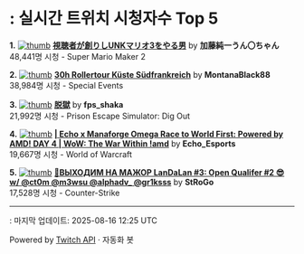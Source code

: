 # : 실시간 트위치 시청자수 Top 5

**1.** [![thumb](https://static-cdn.jtvnw.net/previews-ttv/live_user_kato_junichi0817-320x180.jpg)](https://twitch.tv/加藤純一うん〇ちゃん)
**[視聴者が創りしUNKマリオ3をやる男](https://twitch.tv/加藤純一うん〇ちゃん)** by **加藤純一うん〇ちゃん**<br>48,441명 시청  - Super Mario Maker 2

**2.** [![thumb](https://static-cdn.jtvnw.net/previews-ttv/live_user_montanablack88-320x180.jpg)](https://twitch.tv/MontanaBlack88)
**[30h Rollertour Küste Südfrankreich](https://twitch.tv/MontanaBlack88)** by **MontanaBlack88**<br>38,984명 시청  - Special Events

**3.** [![thumb](https://static-cdn.jtvnw.net/previews-ttv/live_user_fps_shaka-320x180.jpg)](https://twitch.tv/fps_shaka)
**[脱獄](https://twitch.tv/fps_shaka)** by **fps_shaka**<br>21,992명 시청  - Prison Escape Simulator: Dig Out

**4.** [![thumb](https://static-cdn.jtvnw.net/previews-ttv/live_user_echo_esports-320x180.jpg)](https://twitch.tv/Echo_Esports)
**[| Echo x Manaforge Omega Race to World First: Powered by AMD!  DAY 4 | WoW: The War Within !amd](https://twitch.tv/Echo_Esports)** by **Echo_Esports**<br>19,667명 시청  - World of Warcraft

**5.** [![thumb](https://static-cdn.jtvnw.net/previews-ttv/live_user_strogo-320x180.jpg)](https://twitch.tv/StRoGo)
**[🔴ВЫХОДИМ НА МАЖОР LanDaLan #3: Open Qualifer #2 😎 w/ @ct0m @m3wsu @alphadv_ @gr1ksss](https://twitch.tv/StRoGo)** by **StRoGo**<br>17,528명 시청  - Counter-Strike


---
: 마지막 업데이트: 2025-08-16 12:25 UTC

Powered by [Twitch API](https://dev.twitch.tv/docs/api/reference) · 자동화 봇
